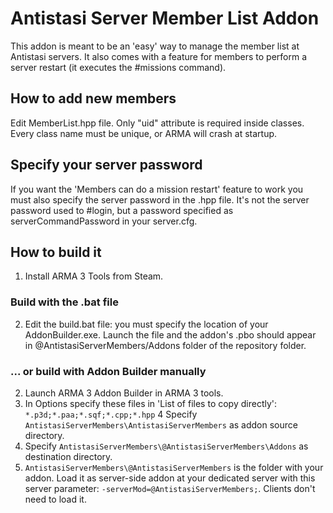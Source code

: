 # Antistasi Server Member List Addon

This addon is meant to be an 'easy' way to manage the member list at Antistasi servers.
It also comes with a feature for members to perform a server restart (it executes the #missions command).

## How to add new members

Edit MemberList.hpp file. Only "uid" attribute is required inside classes. Every class name must be unique, or ARMA will crash at startup.

## Specify your server password

If you want the 'Members can do a mission restart' feature to work you must also specify the server password in the .hpp file. It's not the server password used to #login, but a password specified as serverCommandPassword in your server.cfg.

## How to build it

1. Install ARMA 3 Tools from Steam.
### Build with the .bat file
2. Edit the build.bat file: you must specify the location of your AddonBuilder.exe. Launch the file and the addon's .pbo should appear in @AntistasiServerMembers/Addons folder of the repository folder.
### ... or build with Addon Builder manually
2. Launch ARMA 3 Addon Builder in ARMA 3 tools.
3. In Options specify these files in 'List of files to copy directly': `*.p3d;*.paa;*.sqf;*.cpp;*.hpp`
4 Specify `AntistasiServerMembers\AntistasiServerMembers` as addon source directory.
5. Specify `AntistasiServerMembers\@AntistasiServerMembers\Addons` as destination directory.
6. `AntistasiServerMembers\@AntistasiServerMembers` is the folder with your addon. Load it as server-side addon at your dedicated server with this server parameter: `-serverMod=@AntistasiServerMembers;`. Clients don't need to load it.
